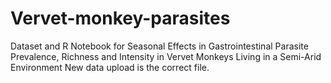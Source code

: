 # Vervet-monkey-parasites
Dataset and R Notebook for Seasonal Effects in Gastrointestinal Parasite Prevalence, Richness and Intensity in Vervet Monkeys Living in a Semi-Arid Environment
New data upload is the correct file.
